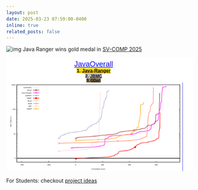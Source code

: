 ```yaml
---
layout: post
date: 2025-03-23 07:59:00-0400
inline: true
related_posts: false
---
```


<img src="../assets/img/new.png" alt="img" width="60"/> Java Ranger wins gold medal in [SV-COMP 2025](https://sv-comp.sosy-lab.org/2025/results/results-verified/) <br>

  <img src="../assets/img/SV-COMP2025.png" alt="img" width="500"/>

For Students: checkout [project ideas](https://github.com/javapathfinder/jpf-core/wiki/GSoC-2025-Project-Ideas)